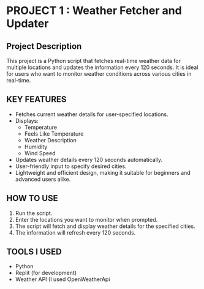 # PROJECT 1 : Weather Fetcher and Updater

## Project Description
This project is a Python script that fetches real-time weather data for multiple locations and updates the information every 120 seconds. It is ideal for users who want to monitor weather conditions across various cities in real-time.

## KEY FEATURES 
- Fetches current weather details for user-specified locations.
- Displays:
  - Temperature
  - Feels Like Temperature
  - Weather Description
  - Humidity
  - Wind Speed
- Updates weather details every 120 seconds automatically.
- User-friendly input to specify desired cities.
- Lightweight and efficient design, making it suitable for beginners and advanced users alike.

## HOW TO USE
1. Run the script.
2. Enter the locations you want to monitor when prompted.
3. The script will fetch and display weather details for the specified cities.
4. The information will refresh every 120 seconds.

## TOOLS I USED
- Python
- Replit (for development) 
- Weather API (I used OpenWeatherApi
